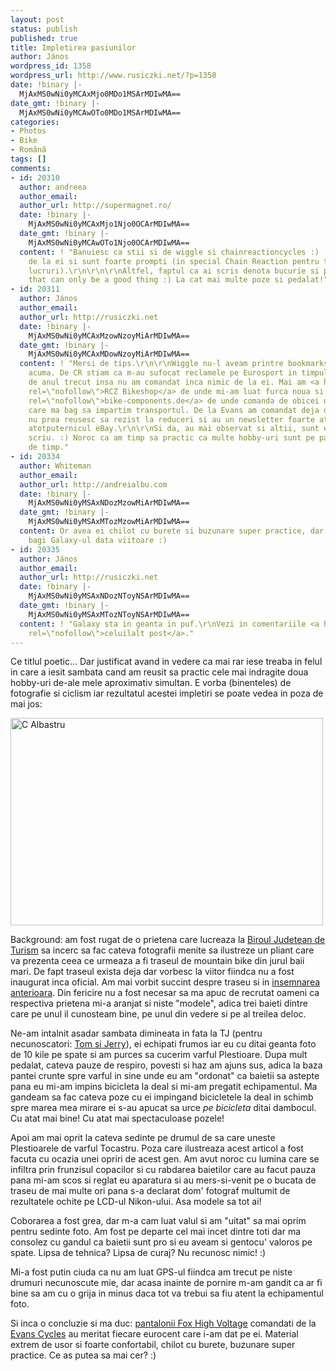 ```yaml
---
layout: post
status: publish
published: true
title: Impletirea pasiunilor
author: János
wordpress_id: 1358
wordpress_url: http://www.rusiczki.net/?p=1358
date: !binary |-
  MjAxMS0wNi0yMCAxMjo0MDo1MSArMDIwMA==
date_gmt: !binary |-
  MjAxMS0wNi0yMCAwOTo0MDo1MSArMDIwMA==
categories:
- Photos
- Bike
- Română
tags: []
comments:
- id: 20310
  author: andreea
  author_email: 
  author_url: http://supermagnet.ro/
  date: !binary |-
    MjAxMS0wNi0yMCAxMjo1Njo0OCArMDIwMA==
  date_gmt: !binary |-
    MjAxMS0wNi0yMCAwOTo1Njo0OCArMDIwMA==
  content: ! "Banuiesc ca stii si de wiggle si chainreactioncycles :)  eu mai comand
    de la ei si sunt foarte prompti (in special Chain Reaction pentru tot felul de
    lucruri).\r\n\r\n\r\nAltfel, faptul ca ai scris denota bucurie si pasiune. And
    that can only be a good thing :) La cat mai multe poze si pedalat!"
- id: 20311
  author: János
  author_email: 
  author_url: http://rusiczki.net
  date: !binary |-
    MjAxMS0wNi0yMCAxMzowNzoyMiArMDIwMA==
  date_gmt: !binary |-
    MjAxMS0wNi0yMCAxMDowNzoyMiArMDIwMA==
  content: ! "Mersi de tips.\r\n\r\nWiggle nu-l aveam printre bookmarks dar il am
    acuma. De CR stiam ca m-au sufocat reclamele pe Eurosport in timpul Tour de France-ului
    de anul trecut insa nu am comandat inca nimic de la ei. Mai am <a href=\"http://www.rczbikeshop.com/\"
    rel=\"nofollow\">RCZ Bikeshop</a> de unde mi-am luat furca noua si <a href=\"http://www.bike-components.de/\"
    rel=\"nofollow\">bike-components.de</a> de unde comanda de obicei un prieten cu
    care ma bag sa impartim transportul. De la Evans am comandat deja de 3 ori, ca
    nu prea reusesc sa rezist la reduceri si au un newsletter foarte atractiv. Plus
    atotputernicul eBay.\r\n\r\nSi da, au mai observat si altii, sunt entuziast deci
    scriu. :) Noroc ca am timp sa practic ca multe hobby-uri sunt pe pauza din lipsa
    de timp."
- id: 20334
  author: Whiteman
  author_email: 
  author_url: http://andreialbu.com
  date: !binary |-
    MjAxMS0wNi0yMSAxNDozMzowMiArMDIwMA==
  date_gmt: !binary |-
    MjAxMS0wNi0yMSAxMTozMzowMiArMDIwMA==
  content: Or avea ei chilot cu burete si buzunare super practice, dar ai grija unde
    bagi Galaxy-ul data viitoare :)
- id: 20335
  author: János
  author_email: 
  author_url: http://rusiczki.net
  date: !binary |-
    MjAxMS0wNi0yMSAxNDozNToyNSArMDIwMA==
  date_gmt: !binary |-
    MjAxMS0wNi0yMSAxMTozNToyNSArMDIwMA==
  content: ! "Galaxy sta in geanta in puf.\r\nVezi in comentariile <a href=\"http://www.rusiczki.net/2011/06/09/technobicicleala/\"
    rel=\"nofollow\">celuilalt post</a>."
---
```

<p>Ce titlul poetic... Dar justificat avand in vedere ca mai rar iese treaba in felul in care a iesit sambata cand am reusit sa practic cele mai indragite doua hobby-uri de-ale mele aproximativ simultan. E vorba (binenteles) de fotografie si ciclism iar rezultatul acestei impletiri se poate vedea in poza de mai jos:</p>
<p><a href="http://www.flickr.com/photos/janos/5849617428/" title="C Albastru by János Rusiczki, on Flickr"><img src="http://farm3.static.flickr.com/2722/5849617428_a7d119f79c.jpg" width="500" height="332" alt="C Albastru"></a></p>
<p>Background: am fost rugat de o prietena care lucreaza la <a href="http://www.visitmaramures.ro/">Biroul Judetean de Turism</a> sa incerc sa fac cateva fotografii menite sa ilustreze un pliant care va prezenta ceea ce urmeaza a fi traseul de mountain bike din jurul baii mari. De fapt traseul exista deja dar vorbesc la viitor fiindca nu a fost inaugurat inca oficial. Am mai vorbit succint despre traseu si in <a href="http://www.rusiczki.net/2011/06/09/technobicicleala/">insemnarea anterioara</a>. Din fericire nu a fost necesar sa ma apuc de recrutat oameni ca respectiva prietena mi-a aranjat si niste "modele", adica trei baieti dintre care pe unul il cunosteam bine, pe unul din vedere si pe al treilea deloc.</p>
<p>Ne-am intalnit asadar sambata dimineata in fata la TJ (pentru necunoscatori: <a href="https://foursquare.com/venue/7428736">Tom si Jerry</a>), ei echipati frumos iar eu cu ditai geanta foto de 10 kile pe spate si am purces sa cucerim varful Plestioare. Dupa mult pedalat, cateva pauze de respiro, povesti si haz am ajuns sus, adica la baza pantei crunte spre varful in sine unde eu am "ordonat" ca baietii sa astepte pana eu mi-am impins bicicleta la deal si mi-am pregatit echipamentul. Ma gandeam sa fac cateva poze cu ei impingand bicicletele la deal in schimb spre marea mea mirare ei s-au apucat sa urce <em>pe bicicleta</em> ditai dambocul. Cu atat mai bine! Cu atat mai spectaculoase pozele!</p>
<p>Apoi am mai oprit la cateva sedinte pe drumul de sa care uneste Plestioarele de varful Tocastru. Poza care ilustreaza acest articol a fost facuta cu ocazia unei opriri de acest gen. Am avut noroc cu lumina care se infiltra prin frunzisul copacilor si cu rabdarea baietilor care au facut pauza pana mi-am scos si reglat eu aparatura si au mers-si-venit pe o bucata de traseu de mai multe ori pana s-a declarat dom' fotograf multumit de rezultatele ochite pe LCD-ul Nikon-ului. Asa modele sa tot ai!</p>
<p>Coborarea a fost grea, dar m-a cam luat valul si am "uitat" sa mai oprim pentru sedinte foto. Am fost pe departe cel mai incet dintre toti dar ma consolez cu gandul ca baietii sunt pro si eu aveam si gentocu' valoros pe spate. Lipsa de tehnica? Lipsa de curaj? Nu recunosc nimic! :)</p>
<p>Mi-a fost putin ciuda ca nu am luat GPS-ul fiindca am trecut pe niste drumuri necunoscute mie, dar acasa inainte de pornire m-am gandit ca ar fi bine sa am cu o grija in minus daca tot va trebui sa fiu atent la echipamentul foto.</p>
<p>Si inca o concluzie si ma duc: <a href="http://www.rusiczki.net/wp-content/uploads/2011/06/fox-clothing-high-voltage-short.jpg" class="fancybox">pantalonii Fox High Voltage</a> comandati de la <a href="http://www.evanscycles.com/">Evans Cycles</a> au meritat fiecare eurocent care i-am dat pe ei. Material extrem de usor si foarte confortabil, chilot cu burete, buzunare super practice. Ce as putea sa mai cer? :)</p>
